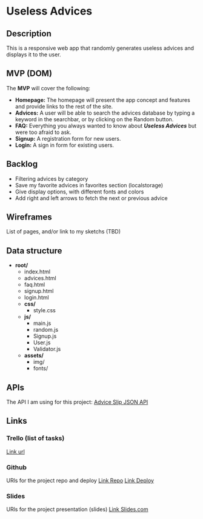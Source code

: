# Useless Advices

## Description
This is a responsive web app that randomly generates useless advices and displays it to the user.


## MVP (DOM)
The __MVP__ will cover the following:

- __Homepage:__ The homepage will present the app concept and features and provide links to the rest of the site.
- __Advices:__ A user will be able to search the advices database by typing a keyword in the searchbar, or by clicking on the Random button.
- __FAQ:__ Everything you always wanted to know about ***Useless Advices*** but were too afraid to ask.
- __Signup:__ A registration form for new users.
- __Login:__ A sign in form for existing users.


## Backlog    
- Filtering advices by category
- Save my favorite advices in favorites section (localstorage)
- Give display options, with different fonts and colors
- Add right and left arrows to fetch the next or previous advice 

## Wireframes    
List of pages, and/or link to my sketchs (TBD)


## Data structure
- **root/**
     - index.html
     - advices.html
     - faq.html
     - signup.html
     - login.html
     - **css/**
          - style.css
     - **js/**
          - main.js
          - random.js
          - Signup.js
          - User.js
          - Validator.js
     - **assets/**
          - img/
          - fonts/



## APIs
The API I am using for this project: 
[Advice Slip JSON API](https://api.adviceslip.com/)


## Links


### Trello (list of tasks)
[Link url](https://trello.com)


### Github
URls for the project repo and deploy
[Link Repo](https://github.com/caprosset/useless-advices-generator)
[Link Deploy](http://github.com)


### Slides
URls for the project presentation (slides)
[Link Slides.com](http://slides.com)

